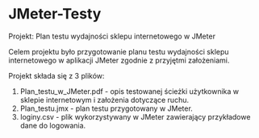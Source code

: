 # JMeter-Testy

Projekt: Plan testu wydajności sklepu internetowego w JMeter

Celem projektu było przygotowanie planu testu wydajności sklepu internetowego w aplikacji JMeter zgodnie z przyjętmi założeniami.

Projekt składa się z 3 plików:

1. Plan_testu_w_JMeter.pdf - opis testowanej ścieżki użytkownika w sklepie internetowym i założenia dotyczące ruchu.
2. Plan_testu.jmx - plan testu przygotowany w JMeter.
3. loginy.csv - plik wykorzystywany w JMeter zawierający przykładowe dane do logowania.
